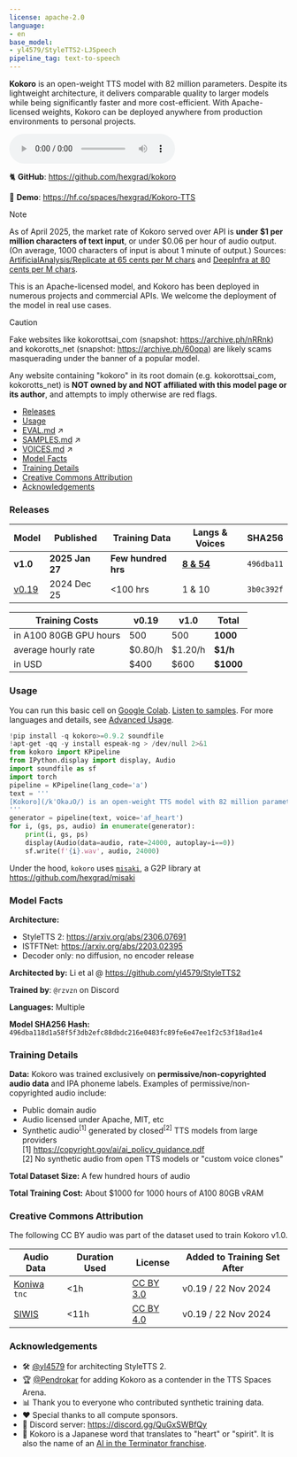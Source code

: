 ```yaml
---
license: apache-2.0
language:
- en
base_model:
- yl4579/StyleTTS2-LJSpeech
pipeline_tag: text-to-speech
---
```

**Kokoro** is an open-weight TTS model with 82 million parameters. Despite its lightweight architecture, it delivers comparable quality to larger models while being significantly faster and more cost-efficient. With Apache-licensed weights, Kokoro can be deployed anywhere from production environments to personal projects.

<audio controls><source src="https://huggingface.co/hexgrad/Kokoro-82M/resolve/main/samples/HEARME.wav" type="audio/wav"></audio>

🐈 **GitHub**: https://github.com/hexgrad/kokoro

🚀 **Demo**: https://hf.co/spaces/hexgrad/Kokoro-TTS

> [!NOTE]
> As of April 2025, the market rate of Kokoro served over API is **under $1 per million characters of text input**, or under $0.06 per hour of audio output. (On average, 1000 characters of input is about 1 minute of output.) Sources: [ArtificialAnalysis/Replicate at 65 cents per M chars](https://artificialanalysis.ai/text-to-speech/model-family/kokoro#price) and [DeepInfra at 80 cents per M chars](https://deepinfra.com/hexgrad/Kokoro-82M).
>
> This is an Apache-licensed model, and Kokoro has been deployed in numerous projects and commercial APIs. We welcome the deployment of the model in real use cases.

> [!CAUTION]
> Fake websites like kokorottsai_com (snapshot: https://archive.ph/nRRnk) and kokorotts_net (snapshot: https://archive.ph/60opa) are likely scams masquerading under the banner of a popular model.
>
> Any website containing "kokoro" in its root domain (e.g. kokorottsai_com, kokorotts_net) is **NOT owned by and NOT affiliated with this model page or its author**, and attempts to imply otherwise are red flags.

- [Releases](#releases)
- [Usage](#usage)
- [EVAL.md](https://huggingface.co/hexgrad/Kokoro-82M/blob/main/EVAL.md) ↗️
- [SAMPLES.md](https://huggingface.co/hexgrad/Kokoro-82M/blob/main/SAMPLES.md) ↗️
- [VOICES.md](https://huggingface.co/hexgrad/Kokoro-82M/blob/main/VOICES.md) ↗️
- [Model Facts](#model-facts)
- [Training Details](#training-details)
- [Creative Commons Attribution](#creative-commons-attribution)
- [Acknowledgements](#acknowledgements)

### Releases

| Model | Published | Training Data | Langs & Voices | SHA256 |
| ----- | --------- | ------------- | -------------- | ------ |
| **v1.0** | **2025 Jan 27** | **Few hundred hrs** | [**8 & 54**](https://huggingface.co/hexgrad/Kokoro-82M/blob/main/VOICES.md) | `496dba11` |
| [v0.19](https://huggingface.co/hexgrad/kLegacy/tree/main/v0.19) | 2024 Dec 25 | <100 hrs | 1 & 10 | `3b0c392f` |

| Training Costs | v0.19 | v1.0 | **Total** |
| -------------- | ----- | ---- | ----- |
| in A100 80GB GPU hours | 500 | 500 | **1000** |
| average hourly rate | $0.80/h | $1.20/h | **$1/h** |
| in USD | $400 | $600 | **$1000** |

### Usage
You can run this basic cell on [Google Colab](https://colab.research.google.com/). [Listen to samples](https://huggingface.co/hexgrad/Kokoro-82M/blob/main/SAMPLES.md). For more languages and details, see [Advanced Usage](https://github.com/hexgrad/kokoro?tab=readme-ov-file#advanced-usage).
```py
!pip install -q kokoro>=0.9.2 soundfile
!apt-get -qq -y install espeak-ng > /dev/null 2>&1
from kokoro import KPipeline
from IPython.display import display, Audio
import soundfile as sf
import torch
pipeline = KPipeline(lang_code='a')
text = '''
[Kokoro](/kˈOkəɹO/) is an open-weight TTS model with 82 million parameters. Despite its lightweight architecture, it delivers comparable quality to larger models while being significantly faster and more cost-efficient. With Apache-licensed weights, [Kokoro](/kˈOkəɹO/) can be deployed anywhere from production environments to personal projects.
'''
generator = pipeline(text, voice='af_heart')
for i, (gs, ps, audio) in enumerate(generator):
    print(i, gs, ps)
    display(Audio(data=audio, rate=24000, autoplay=i==0))
    sf.write(f'{i}.wav', audio, 24000)
```
Under the hood, `kokoro` uses [`misaki`](https://pypi.org/project/misaki/), a G2P library at https://github.com/hexgrad/misaki

### Model Facts

**Architecture:**
- StyleTTS 2: https://arxiv.org/abs/2306.07691
- ISTFTNet: https://arxiv.org/abs/2203.02395
- Decoder only: no diffusion, no encoder release

**Architected by:** Li et al @ https://github.com/yl4579/StyleTTS2

**Trained by**: `@rzvzn` on Discord

**Languages:** Multiple

**Model SHA256 Hash:** `496dba118d1a58f5f3db2efc88dbdc216e0483fc89fe6e47ee1f2c53f18ad1e4`

### Training Details

**Data:** Kokoro was trained exclusively on **permissive/non-copyrighted audio data** and IPA phoneme labels. Examples of permissive/non-copyrighted audio include:
- Public domain audio
- Audio licensed under Apache, MIT, etc
- Synthetic audio<sup>[1]</sup> generated by closed<sup>[2]</sup> TTS models from large providers<br/>
[1] https://copyright.gov/ai/ai_policy_guidance.pdf<br/>
[2] No synthetic audio from open TTS models or "custom voice clones"

**Total Dataset Size:** A few hundred hours of audio

**Total Training Cost:** About $1000 for 1000 hours of A100 80GB vRAM

### Creative Commons Attribution

The following CC BY audio was part of the dataset used to train Kokoro v1.0.

| Audio Data | Duration Used | License | Added to Training Set After |
| ---------- | ------------- | ------- | --------------------------- |
| [Koniwa](https://github.com/koniwa/koniwa) `tnc` | <1h | [CC BY 3.0](https://creativecommons.org/licenses/by/3.0/deed.ja) | v0.19 / 22 Nov 2024 |
| [SIWIS](https://datashare.ed.ac.uk/handle/10283/2353) | <11h | [CC BY 4.0](https://datashare.ed.ac.uk/bitstream/handle/10283/2353/license_text) | v0.19 / 22 Nov 2024 |

### Acknowledgements

- 🛠️ [@yl4579](https://huggingface.co/yl4579) for architecting StyleTTS 2.
- 🏆 [@Pendrokar](https://huggingface.co/Pendrokar) for adding Kokoro as a contender in the TTS Spaces Arena.
- 📊 Thank you to everyone who contributed synthetic training data.
- ❤️ Special thanks to all compute sponsors.
- 👾 Discord server: https://discord.gg/QuGxSWBfQy
- 🪽 Kokoro is a Japanese word that translates to "heart" or "spirit". It is also the name of an [AI in the Terminator franchise](https://terminator.fandom.com/wiki/Kokoro).
